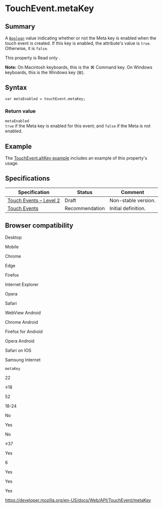 TouchEvent.metaKey
==================

Summary
-------

A [`Boolean`](https://developer.mozilla.org/en-US/docs/Web/JavaScript/Reference/Global_Objects/Boolean) value indicating whether or not the Meta key is enabled when the touch event is created. If this key is enabled, the attribute's value is `true`. Otherwise, it is `false`.

This property is <span class="badge inline readonly">Read only </span>.

**Note:** On Macintosh keyboards, this is the ⌘ Command key. On Windows keyboards, this is the Windows key (⊞).

Syntax
------

    var metaEnabled = touchEvent.metaKey;

### Return value

`metaEnabled`  
`true` if the Meta key is enabled for this event; and `false` if the Meta is not enabled.

Example
-------

The [TouchEvent.altKey example](altkey#example) includes an example of this property's usage.

Specifications
--------------

<table><thead><tr class="header"><th>Specification</th><th>Status</th><th>Comment</th></tr></thead><tbody><tr class="odd"><td><a href="https://w3c.github.io/touch-events/#dom-touchevent-metakey">Touch Events – Level 2</a></td><td><span class="spec-draft">Draft</span></td><td>Non-stable version.</td></tr><tr class="even"><td><a href="https://www.w3.org/TR/touch-events/#widl-TouchEvent-metaKey">Touch Events</a></td><td><span class="spec-rec">Recommendation</span></td><td>Initial definition.</td></tr></tbody></table>

Browser compatibility
---------------------

Desktop

Mobile

Chrome

Edge

Firefox

Internet Explorer

Opera

Safari

WebView Android

Chrome Android

Firefox for Android

Opera Android

Safari on IOS

Samsung Internet

`metaKey`

22

≤18

52

18-24

No

Yes

No

≤37

Yes

6

Yes

Yes

Yes

<a href="https://developer.mozilla.org/en-US/docs/Web/API/TouchEvent/metaKey" class="_attribution-link">https://developer.mozilla.org/en-US/docs/Web/API/TouchEvent/metaKey</a>
